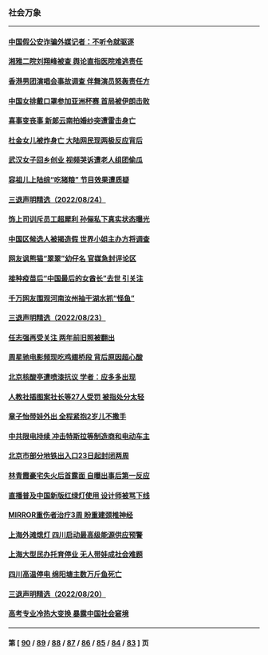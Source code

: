 ### 社会万象
---
#### [中国假公安诈骗外媒记者：不听令就驱逐](../../pages/ncid282/n13810359.md) 
#### [湘雅二院刘翔峰被查 舆论直指医院难逃责任](../../pages/ncid282/n13810352.md) 
#### [香港男团演唱会事故调查 伴舞演员怒轰责任方](../../pages/ncid282/n13810322.md) 
#### [中国女排戴口罩参加亚洲杯赛 首局被伊朗击败](../../pages/ncid282/n13810160.md) 
#### [喜事变丧事 新郞云南拍婚纱突遭雷击身亡](../../pages/ncid282/n13809786.md) 
#### [杜金女儿被炸身亡 大陆网民现两极反应背后](../../pages/ncid282/n13809522.md) 
#### [武汉女子回乡创业 视频哭诉遭老人组团偷瓜](../../pages/ncid282/n13809551.md) 
#### [容祖儿上陆综“吃猪粮” 节目效果遭质疑](../../pages/ncid282/n13809411.md) 
#### [三退声明精选（2022/08/24）](../../pages/ncid282/n13809543.md) 
#### [饰上司训斥员工超犀利 孙俪私下真实状态曝光](../../pages/ncid282/n13809345.md) 
#### [中国区候选人被揭造假 世界小姐主办方将调查](../../pages/ncid282/n13809332.md) 
#### [网友讽熊猫“翠翠”幼仔名 官媒急封评论区](../../pages/ncid282/n13809306.md) 
#### [接种疫苗后“中国最后的女酋长”去世 引关注](../../pages/ncid282/n13809320.md) 
#### [千万网友围观河南汝州抽干湖水抓“怪鱼”](../../pages/ncid282/n13809037.md) 
#### [三退声明精选（2022/08/23）](../../pages/ncid282/n13808848.md) 
#### [任志强再受关注 两年前旧照被翻出](../../pages/ncid282/n13808740.md) 
#### [周星驰电影频现吃鸡翅桥段 背后原因超心酸](../../pages/ncid282/n13807971.md) 
#### [北京核酸亭遭喷漆抗议 学者：应多多出现](../../pages/ncid282/n13808352.md) 
#### [人教社插图案社长等27人受罚 被指处分太轻](../../pages/ncid282/n13808054.md) 
#### [章子怡带娃外出 全程紧抱2岁儿不撒手](../../pages/ncid282/n13807946.md) 
#### [中共限电持续 冲击特斯拉等制造商和电动车主](../../pages/ncid282/n13807864.md) 
#### [北京市部分地铁出入口23日起封闭两周](../../pages/ncid282/n13807627.md) 
#### [林青霞豪宅失火后首露面 自曝出事后第一反应](../../pages/ncid282/n13807321.md) 
#### [直播普及中国新版红绿灯使用 设计师被骂下线](../../pages/ncid282/n13807280.md) 
#### [MIRROR重伤者治疗3周 盼重建颈椎神经](../../pages/ncid282/n13807297.md) 
#### [上海外滩熄灯 四川启动最高级能源供应预警](../../pages/ncid282/n13807092.md) 
#### [上海大型民办托育停业 无人带娃成社会难题](../../pages/ncid282/n13806984.md) 
#### [四川高温停电 绵阳塘主数万斤鱼死亡](../../pages/ncid282/n13806934.md) 
#### [三退声明精选（2022/08/20）](../../pages/ncid282/n13806855.md) 
#### [高考专业冷热大变换 暴露中国社会窘境](../../pages/ncid282/n13806661.md) 

---
#### 第 [ [90](./90.md) / [89](./89.md) / [88](./88.md) / [87](./87.md) / [86](./86.md) / [85](./85.md) / [84](./84.md) / [83](./83.md) ] 页
